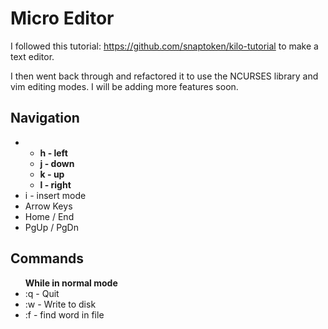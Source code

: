# Micro Editor
I followed this tutorial: https://github.com/snaptoken/kilo-tutorial to make a text editor. 

I then went back through and refactored it to use the NCURSES library and vim editing modes. I will be adding more features soon.

## Navigation
<ul>
    <li>
        <ul>
            <b><li>h - left</li>
            <li>j - down</li>
            <li>k - up</li>
            <li>l - right</li></b>
        </ul>
    </li>
    <li>i - insert mode</li>
    <li>Arrow Keys</li>
    <li>Home / End</li>
    <li>PgUp / PgDn</li>
</ul>

## Commands

<ul>
    <span><b>While in normal mode</b></span>
    <li>:q - Quit</li>
    <li>:w - Write to disk</li>
    <li>:f - find word in file</li>
</ul>


